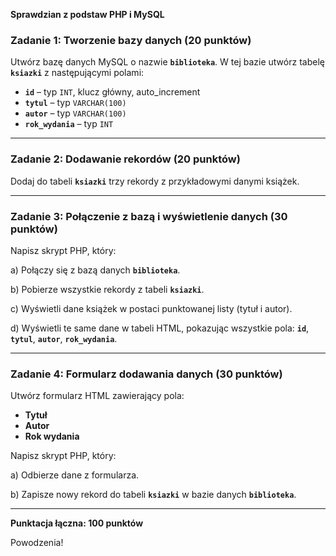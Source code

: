 **Sprawdzian z podstaw PHP i MySQL**


### **Zadanie 1: Tworzenie bazy danych (20 punktów)**

Utwórz bazę danych MySQL o nazwie **`biblioteka`**. W tej bazie utwórz tabelę **`ksiazki`** z następującymi polami:

- **`id`** – typ `INT`, klucz główny, auto_increment
- **`tytul`** – typ `VARCHAR(100)`
- **`autor`** – typ `VARCHAR(100)`
- **`rok_wydania`** – typ `INT`

---

### **Zadanie 2: Dodawanie rekordów (20 punktów)**

Dodaj do tabeli **`ksiazki`** trzy rekordy z przykładowymi danymi książek.

---

### **Zadanie 3: Połączenie z bazą i wyświetlenie danych (30 punktów)**

Napisz skrypt PHP, który:

a) Połączy się z bazą danych **`biblioteka`**.

b) Pobierze wszystkie rekordy z tabeli **`ksiazki`**.

c) Wyświetli dane książek w postaci punktowanej listy (tytuł i autor).

d) Wyświetli te same dane w tabeli HTML, pokazując wszystkie pola: **`id`**, **`tytul`**, **`autor`**, **`rok_wydania`**.

---

### **Zadanie 4: Formularz dodawania danych (30 punktów)**

Utwórz formularz HTML zawierający pola:

- **Tytuł**
- **Autor**
- **Rok wydania**

Napisz skrypt PHP, który:

a) Odbierze dane z formularza.

b) Zapisze nowy rekord do tabeli **`ksiazki`** w bazie danych **`biblioteka`**.

---

**Punktacja łączna: 100 punktów**

Powodzenia!
